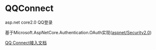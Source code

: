 # QQConnect
asp.net core2.0 QQ登录

基于Microsoft.AspNetCore.Authentication.OAuth实现([aspnet/Security2.0](https://github.com/aspnet/Security/tree/rel/2.0.0))

[QQ Connect接入文档](http://wiki.connect.qq.com/%E5%87%86%E5%A4%87%E5%B7%A5%E4%BD%9C_oauth2-0)
